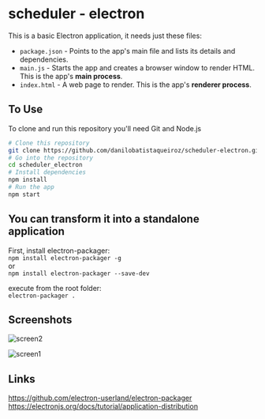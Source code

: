 # scheduler - electron

This is a basic Electron application, it needs just these files:

- `package.json` - Points to the app's main file and lists its details and dependencies.
- `main.js` - Starts the app and creates a browser window to render HTML. This is the app's **main process**.
- `index.html` - A web page to render. This is the app's **renderer process**.


## To Use

To clone and run this repository you'll need Git and Node.js

```bash
# Clone this repository
git clone https://github.com/danilobatistaqueiroz/scheduler-electron.git
# Go into the repository
cd scheduler_electron
# Install dependencies
npm install
# Run the app
npm start
```

## You can transform it into a standalone application

First, install electron-packager:  
`npm install electron-packager -g`  
or  
`npm install electron-packager --save-dev`  

execute from the root folder:  
`electron-packager .`  

## Screenshots

![screen2](https://user-images.githubusercontent.com/32627919/39369783-962dd628-4a13-11e8-8322-6ead3538f176.png)

![screen1](https://user-images.githubusercontent.com/32627919/39369785-96526c2c-4a13-11e8-9b27-8eb84c94f0eb.png)

## Links

https://github.com/electron-userland/electron-packager
https://electronjs.org/docs/tutorial/application-distribution


